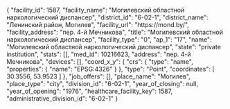 {
    "facility_id": 1587,
    "facility_name": "Могилевский областной наркологический диспансер",
    "district_id": "6-02-1",
    "district_name": "Ленинский район, Могилев",
    "facility_url": "https:\/\/mond.by\/",
    "facility_address": "пер. 4-й Мечникова",
    "title": "Могилевский областной наркологический диспансер",
    "facility_type": "0",
    "ap_1": "17",
    "name": "Могилевский областной наркологический диспансер",
    "state": "private institution",
    "stats": [],
    "med_id": 10216623,
    "address": "пер. 4-й Мечникова",
    "devices": [],
    "coord_x_y": {
        "crs": {
            "type": "name",
            "properties": {
                "name": "EPSG:4326"
            }
        },
        "type": "Point",
        "coordinates": [
            30.3556,
            53.9523
        ]
    },
    "job_offers": [],
    "place_name": "Могилев",
    "place_type": "city",
    "division_id": "6-02-1",
    "year_of_closing": null,
    "year_of_opening": "1976",
    "healthcare_facility_key": 1587,
    "administrative_division_id": "6-02-1"
}